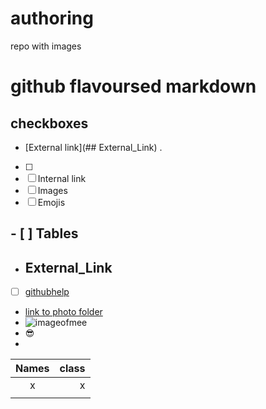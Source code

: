 # authoring
repo with images 
# github flavoursed markdown
## checkboxes
- [External link](## External_Link) <a id="id1"></a> . 
- [ ] 
- [ ] Internal link
- [ ] Images
- [ ] Emojis
## - [ ] Tables

- ## External_Link
- [ ] [githubhelp](https://support.github.com/)

- [link to photo folder](https://github.com/Laurazig/authoring/tree/main/Pictures)
- ![imageofmee](https://github.com/Laurazig/authoring/blob/main/Pictures/me.jpeg)
- :sunglasses:
- 
| Names | class |
|:-----:|------:|
|   x   |    x  |
|     |     |
